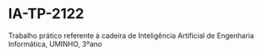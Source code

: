 # IA-TP-2122
Trabalho prático referente à cadeira de Inteligência Artificial de Engenharia Informática, UMINHO, 3ºano
